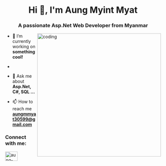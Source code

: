 <h1 align="center">Hi 👋, I'm Aung Myint Myat</h1>
<h3 align="center">A passionate Asp.Net Web Developer from Myanmar</h3>
<img align="right" alt="coding" width="400" src="https://media.tenor.com/NOYF3f82b_gAAAAC/programmer.gif">

- 🔭 I’m currently working on **something cool!**
- 
- 💬 Ask me about **Asp.Net, C#, SQL ...**

- 📫 How to reach me **aungmmyat30599@gmail.com**

<h3 align="left">Connect with me:</h3>
<p align="left">
<a href="https://linkedin.com/in/aung-myint-myat-206465213" target="blank"><img align="center" src="https://raw.githubusercontent.com/rahuldkjain/github-profile-readme-generator/master/src/images/icons/Social/linked-in-alt.svg" alt="aung-myint-myat-206465213" height="30" width="40" /></a>
</p>

